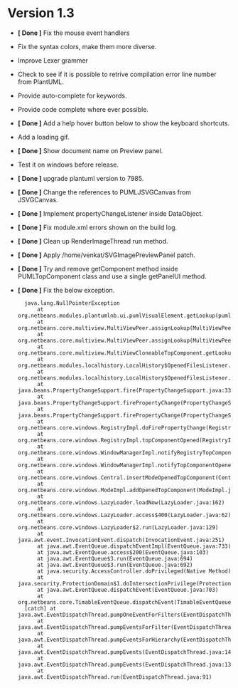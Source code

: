 Version 1.3
============

+ __[ Done ]__  Fix the mouse event handlers
+ Fix the syntax colors, make them more diverse.
+ Improve Lexer grammer
+ Check to see if it is possible to retrive compilation error line number from PlantUML.
+ Provide auto-complete for keywords.
+ Provide code complete where ever possible.
+ __[ Done ]__ Add a help hover button below to show the keyboard shortcuts.
+ Add a loading gif.
+ __[ Done ]__ Show document name on Preview panel.
+ Test it on windows before release.
+ __[ Done ]__ upgrade plantuml version to 7985.
 

+ __[ Done ]__ Change the references to PUMLJSVGCanvas from JSVGCanvas.
+ __[ Done ]__ Implement propertyChangeListener inside DataObject.
+ __[ Done ]__ Fix module.xml errors shown on the build log.
+ __[ Done ]__ Clean up RenderImageThread run method.
+ __[ Done ]__ Apply /home/venkat/SVGImagePreviewPanel patch.
+ __[ Done ]__ Try and remove getComponent method inside PUMLTopComponent class and use a single getPanelUI method.

+ __[ Done ]__ Fix the below exception.

        java.lang.NullPointerException
            at org.netbeans.modules.plantumlnb.ui.pumlVisualElement.getLookup(pumlVisualElement.java:75)
            at org.netbeans.core.multiview.MultiViewPeer.assignLookup(MultiViewPeer.java:242)
            at org.netbeans.core.multiview.MultiViewPeer.assignLookup(MultiViewPeer.java:256)
            at org.netbeans.core.multiview.MultiViewCloneableTopComponent.getLookup(MultiViewCloneableTopComponent.java:118)
            at org.netbeans.modules.localhistory.LocalHistory$OpenedFilesListener.handleTCFiles(LocalHistory.java:535)
            at org.netbeans.modules.localhistory.LocalHistory$OpenedFilesListener.propertyChange(LocalHistory.java:464)
            at java.beans.PropertyChangeSupport.fire(PropertyChangeSupport.java:335)
            at java.beans.PropertyChangeSupport.firePropertyChange(PropertyChangeSupport.java:327)
            at java.beans.PropertyChangeSupport.firePropertyChange(PropertyChangeSupport.java:263)
            at org.netbeans.core.windows.RegistryImpl.doFirePropertyChange(RegistryImpl.java:329)
            at org.netbeans.core.windows.RegistryImpl.topComponentOpened(RegistryImpl.java:187)
            at org.netbeans.core.windows.WindowManagerImpl.notifyRegistryTopComponentOpened(WindowManagerImpl.java:1183)
            at org.netbeans.core.windows.WindowManagerImpl.notifyTopComponentOpened(WindowManagerImpl.java:1151)
            at org.netbeans.core.windows.Central.insertModeOpenedTopComponent(Central.java:841)
            at org.netbeans.core.windows.ModeImpl.addOpenedTopComponent(ModeImpl.java:362)
            at org.netbeans.core.windows.LazyLoader.loadNow(LazyLoader.java:162)
            at org.netbeans.core.windows.LazyLoader.access$400(LazyLoader.java:62)
            at org.netbeans.core.windows.LazyLoader$2.run(LazyLoader.java:129)
            at java.awt.event.InvocationEvent.dispatch(InvocationEvent.java:251)
            at java.awt.EventQueue.dispatchEventImpl(EventQueue.java:733)
            at java.awt.EventQueue.access$200(EventQueue.java:103)
            at java.awt.EventQueue$3.run(EventQueue.java:694)
            at java.awt.EventQueue$3.run(EventQueue.java:692)
            at java.security.AccessController.doPrivileged(Native Method)
            at java.security.ProtectionDomain$1.doIntersectionPrivilege(ProtectionDomain.java:76)
            at java.awt.EventQueue.dispatchEvent(EventQueue.java:703)
            at org.netbeans.core.TimableEventQueue.dispatchEvent(TimableEventQueue.java:159)
        [catch] at java.awt.EventDispatchThread.pumpOneEventForFilters(EventDispatchThread.java:242)
            at java.awt.EventDispatchThread.pumpEventsForFilter(EventDispatchThread.java:161)
            at java.awt.EventDispatchThread.pumpEventsForHierarchy(EventDispatchThread.java:150)
            at java.awt.EventDispatchThread.pumpEvents(EventDispatchThread.java:146)
            at java.awt.EventDispatchThread.pumpEvents(EventDispatchThread.java:138)
            at java.awt.EventDispatchThread.run(EventDispatchThread.java:91)

